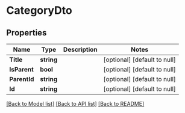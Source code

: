 # CategoryDto

## Properties
Name | Type | Description | Notes
------------ | ------------- | ------------- | -------------
**Title** | **string** |  | [optional] [default to null]
**IsParent** | **bool** |  | [optional] [default to null]
**ParentId** | **string** |  | [optional] [default to null]
**Id** | **string** |  | [optional] [default to null]

[[Back to Model list]](../README.md#documentation-for-models) [[Back to API list]](../README.md#documentation-for-api-endpoints) [[Back to README]](../README.md)

